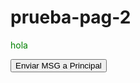 # prueba-pag-2
<p style="color: green">hola</p>
<p id="receiver"></p>
<button id="send">Enviar MSG a Principal</button>

<script type="text/javascript">
window.onload = function() {
	function receiveMessage(e) {
		
		var styleSheet = document.createElement('style')
		styleSheet.innerHTML = e.data[0];
		document.body.appendChild(styleSheet);
		
		if(e.data[1] == "getUrlLocation"){
			sendMessage('' + document.location);	
		}	
	}
	
	var sendMessage = function(msg){
		window.parent.postMessage(msg, '*');
	};
	
	window.addEventListener('message', receiveMessage);
}
</script>
